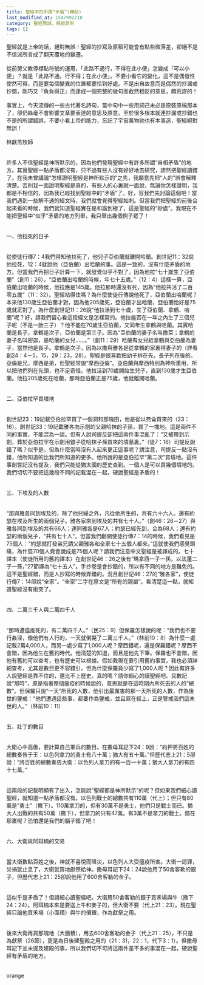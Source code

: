 ```yaml
---
title: 聖經中的所謂“矛盾”(轉貼)
last_modified_at: 1547992218
category: 聖經無誤、解經原則
tags: []
---
```


聖經就是上帝的話，絕對無誤！聖經的抄寫及原稿可能會有點些微落差，卻絕不是不信派所言成了翻天覆地的變遷。<br><br>從前舅父教導標點符號的運用，「此路不通行，不得在此小便」怎變成「可以小便」？就是「此路不通，行不得；在此小便」。不要小看它的變化，這不是偶發性使然可得，而是要每個變異的位置都要恰到好處。不是出自故意而是偶然的抄漏或抄錯，剛巧又『負負得正』而達成一個完整的做句而截然相反的意思，頗荒謬的！<br><br>事實上，今天流傳的一些古代著名詩句，當中句中一些用詞己未必是原裝原稿那本了，卻仍絲毫不會影響文章要表達的意思及原意。至於很多根本就連抄漏或抄錯也不是的所謂錯誤，不要小看上帝的能力，忘記了宇宙萬物祂也有本事造，聖經絕對無誤！<br><br><!--more-->林獻羔牧師<br><br><br>許多人不信聖經是神所默示的，因為他們發現聖經中有許多所謂“自相矛盾”的地方。其實聖經一點矛盾都沒有，只不過有些人沒有好好地去研究，謬然把聖經讀錯了。在我未曾講論“怎樣證明聖經是神所默示的”之先，我願意先把“人的”誤會解釋清楚。否則我一面證明聖經是真的，有些人的心裏就一面說，無論你怎樣證明，我都是不相信的，因為我已經找到聖經中的“矛盾”了。好，容我們先討論這個吧！當我們遇到一些解不通的經文時，我們就會覺得聖經如刺。但當我們把聖經的前後合起來看的時候，我們就知道聖經實在是和諧到極了，這是聖經的“妙處”。我現在不能把聖經中“似乎”矛盾的地方列舉，我只舉出幾個例子罷了！<br><br><br>一、他拉死的日子<br><br><br>從使徒行傳7：4我們得知他拉死了，他兒子亞伯蘭就離開哈蘭。創世記11：32說他拉死，12：4就說他（亞伯蘭）出哈蘭的事。這是一致的，沒有什麼矛盾的地方。但當我們再把日子計算一下，就發覺似乎不對了，因為他拉“七十歲生了亞伯蘭”（創11：26），“亞伯蘭出哈蘭的時候，年七十五歲。”（12：4）這樣一算，亞伯蘭出哈蘭的時候，他拉應是145歲。他拉那時還沒有死，因為“他拉共活了二百零五歲”（11：32）。聖經站得住嗎？為什麼使徒行傳說他死了，亞伯蘭出哈蘭呢？本來他130歲生亞伯蘭才對，因為他205歲死，亞伯蘭才出哈蘭，亞伯蘭恰好是75歲就正對了。為什麼創世記11：26說“他拉活到七十歲，生了亞伯蘭、拿鶴、哈蘭”呢？好，請我們留心看這段經文是怎樣寫的。他拉能否在一年之內生了三個兒子呢（不是一胎三子）？他不能在70歲生亞伯蘭，又同年生拿鶴與哈蘭。其實哈蘭是長子，拿鶴是次子，亞伯蘭是第三子。因為“亞伯蘭的妻子名叫撒萊；拿鶴的妻子名叫密迦，是哈蘭的女兒……。”（創11：29）哈蘭有女兒給拿鶴與亞伯蘭為妻子，當然他是長子。拿鶴是次子，因為以撒與雅各是從拿鶴的家裏得妻子的（詳看創24：4－5，15，29：23，28）。聖經是很喜歡把幼子排在先，長子列在後的。亞倫是兄，摩西是弟，但聖經常說“摩西亞倫”。亞伯蘭與摩西特別為神所重用，所以把他們列在先頭，也不足奇怪。他拉活到70歲開始生兒子，直到130歲才生亞伯蘭。他拉205歲死在哈蘭，那時亞伯蘭正是75歲，他就離開哈蘭。<br><br><br>二、亞伯拉罕買墳地<br><br><br>創世記23：19記載亞伯拉罕買了一個洞和那塊田，他是從以弗侖買來的（23：16）。創世記33：19記載雅各向示劍的父親哈抹的子孫，買了一塊地。這是兩件不同的事實，不能混為一談。但有人說司提反卻把這兩件事混亂了：“又被帶到示劍，葬於亞伯拉罕在示劍用銀子從哈抹子孫買來的墳墓裏。”（徒7：16）司提反說錯了嗎？似乎是。但為什麼當時沒有人起來更正這事呢？請注意，司提反一點沒有錯，他所知道的比我們所知道的更多。他所說的是亞伯拉罕“第二次”買墳地。這件事創世記沒有提及，我們只能從猶太國的歷史查到。一個人是可以買幾個墳地的。我們切切不要把這幾段不同的記載混在一起，硬說聖經是矛盾的！<br><br><br>三、下埃及的人數<br><br><br>“那與雅各同到埃及的，除了他兒婦之外，凡從他所生的，共有六十六人。還有約瑟在埃及所生的兩個兒子。雅各家來到埃及的共有七十人。”（創46：26－27）與雅各同到埃及的共有66人；連同雅各是67人；約瑟已經先到，合為68人；還有約瑟的兩個兒子，“共有七十人”。但當我們翻開使徒行傳7：14的時候，我們看見是75個人：“約瑟就打發弟兄請父親雅各和全家七十五個人都來。”這就使我們感覺頭痛，為什麼70個人竟會說成是75個人呢？請我們注意中文聖經是被譯成的。七十譯本（使徒所用的舊約譯本）在創世記46：26之後有“瑪拿西一子一孫，以法蓮二子一孫，”27節譯為“七十五人”。手抄卷是會抄錯的，所以有不同的地方是難免的。這不是聖經錯，而是人抄寫的時候弄錯的。況且創世記46：27的“雅各家”，使徒行傳7：14卻說“全家”。“全家”二字在原文是“所有的親屬”。看清楚這一點，就知道聖經沒有衝突了。<br><br><br>四、二萬三千人與二萬四千人<br><br><br>“那時遭瘟疫死的，有二萬四千人。”（民25：9）但保羅怎樣說的呢：“我們也不要行姦淫，像他們有人行的，一天就倒斃了二萬三千人。”（林前10：8）為什麼一處記載2萬4,000人，而另一處少寫了1,000人呢？摩西錯呢，還是保羅錯呢？摩西不會錯，因為他生在舊約時代。他清楚的知道，而且是他先下筆。保羅也不會錯，因他有舊約可以查考，也有歷史可以根據。假如我現在要引用舊約事實，我也必須詳細查考，尤其是數目更不容錯引。但為什麼保羅竟少寫了1,000人呢？因此有許多人說聖經是靠不住的，還比不上歷史。真的嗎？請你細心的讀聖經吧。民數記說“那時”，原是指著整個瘟疫的時候說的，意思就是在這時期內所死去的人的“總數”。但保羅只說“一天”所死的人數，他引出最厲害的那一天所死的人數，作為後世的鑒戒：“他們遭遇這些事，都要作為鑒戒，並且寫在經上，正是警戒我們這末世的人。”（林前10：11）<br><br><br>五、壯丁的數目<br><br><br>大衛心中高傲，要計算自己軍兵的數目。在撒母耳記下24：9說：“約押將百姓的總數奏告于王：以色列拿刀的勇士有八十萬；猶大有五十萬。”但歷代志上21：5卻說：“將百姓的總數奏告大衛：以色列人拿刀的有一百一十萬；猶大人拿刀的有四十七萬。”<br><br><br>這兩段的記載明顯有了出入，怎能說“聖經都是神所默示”的呢？但如果我們細心讀聖經，就知道一點矛盾都沒有。以色列戰士的總數共有110萬（代上）；但只有80萬是“勇士”（撒下）。110萬拿刀的，但有30萬不是勇士，他們只是戰士而已。猶大人出戰的共有50萬（撒下），但拿刀的只有47萬。有3萬不是拿刀的戰士。錯在那裏呢？恐怕還是我們的腦子錯了吧！<br><br><br>六、大衛與阿珥楠的交易<br><br><br>當大衛數點百姓之後，神就不喜悅而降災，以色列人大受瘟疫所害。大衛一認罪，災禍就止息了，大衛就買地獻祭給神。撒母耳記下24：24說他用了50舍客勒的銀子，但歷代志上21：25卻說他用了600舍客勒的金子。<br><br><br>這似乎是矛盾了！但請細心讀聖經吧。大衛用50舍客勒的銀子買禾場與牛（撒下24：24）。阿珥楠本來是要送上牛和麥子的，但大衛不要（代上21：23）。現在聖經只論他買禾場（小面積）與牛的價銀，作為獻祭之用。<br><br><br>後來大衛再買那塊地（大面積），用去600舍客勒的金子（代上21：25），不只是為獻祭（26節），更是為日後建聖殿之用的（21：31，22：1，代下3：1）。但撒母耳記下並未提及建殿的事，所以我們切不可將這兩件差不多的事混在一起，硬說聖經有矛盾的地方。<br><br><br>orange<br><br><br>
